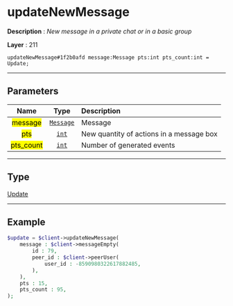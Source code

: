 # updateNewMessage

**Description** : *New message in a private chat or in a basic group*

**Layer** : 211

```tl
updateNewMessage#1f2b0afd message:Message pts:int pts_count:int = Update;
```

---

## Parameters

| Name | Type | Description |
| :---: | :---: | :--- |
| <mark>message</mark> | [`Message`](type/Message) | Message |
| <mark>pts</mark> | [`int`](type/int) | New quantity of actions in a message box |
| <mark>pts_count</mark> | [`int`](type/int) | Number of generated events |

---

## Type

[Update](type/Update)

---

## Example

```php
$update = $client->updateNewMessage(
	message : $client->messageEmpty(
		id : 79,
		peer_id : $client->peerUser(
			user_id : -8590980322617882485,
		),
	),
	pts : 15,
	pts_count : 95,
);
```